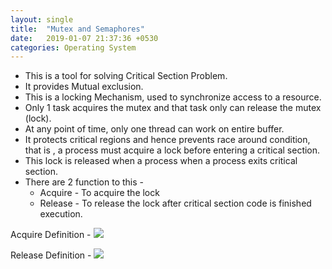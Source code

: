 ```yaml
---
layout: single
title:  "Mutex and Semaphores"
date:   2019-01-07 21:37:36 +0530
categories: Operating System
---
```

<ul>
<li>This is a tool for solving Critical Section Problem.</li>
<li>It provides Mutual exclusion.</li>
<li>This is a locking Mechanism, used to synchronize access to a resource.</li>
<li>Only 1 task acquires the mutex and that task only can release the mutex (lock).</li>
<li>At any point of time, only one thread can work on entire buffer.</li>
<li>It protects critical regions and hence prevents race around condition, that is , a process must acquire a lock before entering a critical section.</li>
<li>This lock is released when a process when a process exits critical section.</li>
<li>There are 2 function to this -
	<ul>
             <li>  Acquire - To acquire the lock</li>
             <li>  Release - To release the lock after critical section code is finished execution.</li>
           </ul>
           </li>
</ul>

Acquire Definition -
<img src="{{site.baseurl}}/assets/images/acquire.jpg">

Release Definition -
<img src="{{site.baseurl}}/assets/images/peterson.jpg">
